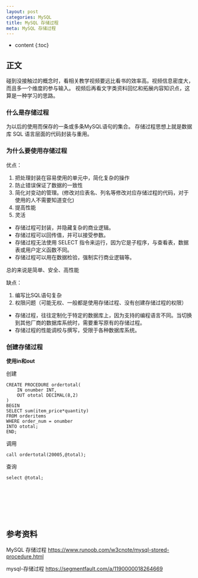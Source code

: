 ```yaml
---
layout: post
categories: MySQL
title: MySQL 存储过程
meta: MySQL 存储过程
---
```

* content
{:toc}

## 正文

碰到没接触过的概念时，看相关教学视频要远比看书的效率高。视频信息密度大，而且多一个维度的参与输入。
视频后再看文字类资料回忆和拓展内容知识点，这算是一种学习的思路。

### 什么是存储过程

为以后的使用而保存的一条或多条MySQL语句的集合。
存储过程思想上就是数据库 SQL 语言层面的代码封装与重用。

### 为什么要使用存储过程
优点：
1. 把处理封装在容易使用的单元中，简化复杂的操作
2. 防止错误保证了数据的一致性
3. 简化对变动的管理。(修改对应表名、列名等修改对应存储过程的代码，对于使用的人不需要知道变化)
4. 提高性能
5. 灵活
* 存储过程可封装，并隐藏复杂的商业逻辑。
* 存储过程可以回传值，并可以接受参数。
* 存储过程无法使用 SELECT 指令来运行，因为它是子程序，与查看表，数据表或用户定义函数不同。
* 存储过程可以用在数据检验，强制实行商业逻辑等。

总的来说是简单、安全、高性能

缺点：
1. 编写比SQL语句复杂
2. 权限问题（可能无权、一般都是使用存储过程、没有创建存储过程的权限）
* 存储过程，往往定制化于特定的数据库上，因为支持的编程语言不同。当切换到其他厂商的数据库系统时，需要重写原有的存储过程。
* 存储过程的性能调校与撰写，受限于各种数据库系统。

### 创建存储过程

**使用in和out**

创建
```
CREATE PROCEDURE ordertotal(
    IN onumber INT,
    OUT ototal DECIMAL(8,2)
)
BEGIN
SELECT sum(item_price*quantity)
FROM orderitems
WHERE order_num = onumber
INTO ototal;
END;
```

调用
```
call ordertotal(20005,@total);
```

查询
```
select @total;
```


<br/><br/><br/><br/><br/>
## 参考资料

MySQL 存储过程 <https://www.runoob.com/w3cnote/mysql-stored-procedure.html>

mysql-存储过程 <https://segmentfault.com/a/1190000018264669>

